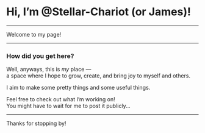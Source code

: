  # Hi, I’m @Stellar-Chariot (or James)!

---

Welcome to my page!

---

### How did you get here?

Well, anyways, this is *my* place —  
a space where I hope to grow, create, and bring joy to myself and others.

I aim to make some pretty things and some useful things.

Feel free to check out what I’m working on!  
You might have to wait for me to post it publicly...

---

Thanks for stopping by! 
